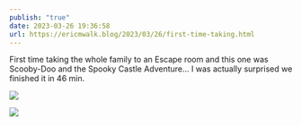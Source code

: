 ```yaml
---
publish: "true"
date: 2023-03-26 19:36:58
url: https://ericmwalk.blog/2023/03/26/first-time-taking.html
---
```


First time taking the whole family to an Escape room and this one was Scooby-Doo and the Spooky Castle Adventure… I was actually surprised we finished it in 46 min.

![](https://ericmwalk.blog/uploads/2023/9eadd382dc.jpg)

![](https://ericmwalk.blog/uploads/2023/c1b65477de.jpg)
